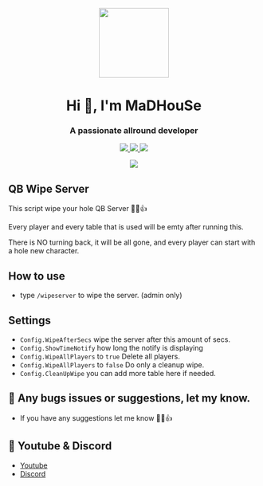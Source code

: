 <p align="center">
    <img width="140" src="https://icons.iconarchive.com/icons/iconarchive/red-orb-alphabet/128/Letter-M-icon.png" />  
    <h1 align="center">Hi 👋, I'm MaDHouSe</h1>
    <h3 align="center">A passionate allround developer </h3>    
</p>
<p align="center">
  <a href="https://github.com/MaDHouSe79/mh-wipeserver/issues">
    <img src="https://img.shields.io/github/issues/MaDHouSe79/mh-wipeserver"/> 
  </a>
  <a href="https://github.com/MaDHouSe79/mh-wipeserver/network/members">
    <img src="https://img.shields.io/github/forks/MaDHouSe79/mh-wipeserver"/> 
  </a>  
  <a href="https://github.com/MaDHouSe79/mh-wipeserver/stargazers">
    <img src="https://img.shields.io/github/stars/MaDHouSe79/mh-wipeserver"/> 
  </a>
</p>

<p align="center">
  <img alig src="https://github-profile-trophy.vercel.app/?username=MaDHouSe79&margin-w=15&column=6" />
</p>

## QB Wipe Server
This script wipe your hole QB Server 👊😎👍 

Every player and every table that is used will be emty after running this.

There is NO turning back, it will be all gone, and every player can start with a hole new character.

## How to use 
- type `/wipeserver` to wipe the server. (admin only) 


## Settings 
- `Config.WipeAfterSecs` wipe the server after this amount of secs.
- `Config.ShowTimeNotify` how long the notify is displaying
- `Config.WipeAllPlayers` to `true`  Delete all players. 
- `Config.WipeAllPlayers` to `false` Do only a cleanup wipe.
- `Config.CleanUpWipe` you can add more table here if needed. 


## 🐞 Any bugs issues or suggestions, let my know.
- If you have any suggestions let me know 👊😎👍

## 🙈 Youtube & Discord
- [Youtube](https://www.youtube.com/c/MaDHouSe79)
- [Discord](https://discord.gg/cEMSeE9dgS)
